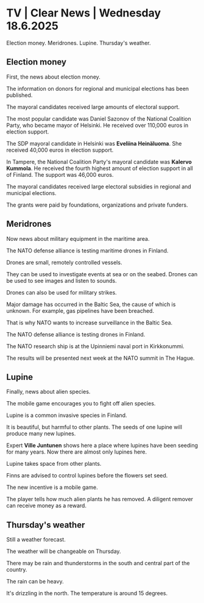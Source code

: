 # TV | Clear News | Wednesday 18.6.2025

Election money. Meridrones. Lupine. Thursday's weather.

## Election money

First, the news about election money.

The information on donors for regional and municipal elections has been published.

The mayoral candidates received large amounts of electoral support.

The most popular candidate was Daniel Sazonov of the National Coalition Party, who became mayor of Helsinki. He received over 110,000 euros in election support.

The SDP mayoral candidate in Helsinki was **Eveliina Heinäluoma**. She received 40,000 euros in election support.

In Tampere, the National Coalition Party's mayoral candidate was **Kalervo Kummola**. He received the fourth highest amount of election support in all of Finland. The support was 46,000 euros.

The mayoral candidates received large electoral subsidies in regional and municipal elections.

The grants were paid by foundations, organizations and private funders.

## Meridrones

Now news about military equipment in the maritime area.

The NATO defense alliance is testing maritime drones in Finland.

Drones are small, remotely controlled vessels.

They can be used to investigate events at sea or on the seabed. Drones can be used to see images and listen to sounds.

Drones can also be used for military strikes.

Major damage has occurred in the Baltic Sea, the cause of which is unknown. For example, gas pipelines have been breached.

That is why NATO wants to increase surveillance in the Baltic Sea.

The NATO defense alliance is testing drones in Finland.

The NATO research ship is at the Upinniemi naval port in Kirkkonummi.

The results will be presented next week at the NATO summit in The Hague.

## Lupine

Finally, news about alien species.

The mobile game encourages you to fight off alien species.

Lupine is a common invasive species in Finland.

It is beautiful, but harmful to other plants. The seeds of one lupine will produce many new lupines.

Expert **Ville Juntunen** shows here a place where lupines have been seeding for many years. Now there are almost only lupines here.

Lupine takes space from other plants.

Finns are advised to control lupines before the flowers set seed.

The new incentive is a mobile game.

The player tells how much alien plants he has removed. A diligent remover can receive money as a reward.

## Thursday's weather

Still a weather forecast.

The weather will be changeable on Thursday.

There may be rain and thunderstorms in the south and central part of the country.

The rain can be heavy.

It's drizzling in the north. The temperature is around 15 degrees.
